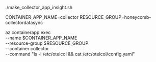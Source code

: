 

./make_collector_app_insight.sh

CONTAINER_APP_NAME=collector
RESOURCE_GROUP=honeycomb-collectordatasync

az containerapp exec \
  --name $CONTAINER_APP_NAME \
  --resource-group $RESOURCE_GROUP \
  --container collector \
  --command "ls -l /etc/otelcol && cat /etc/otelcol/config.yaml"
